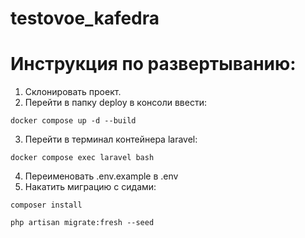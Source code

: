 # testovoe_kafedra

# Инструкция по развертыванию:

1. Склонировать проект.
2. Перейти в папку deploy в консоли ввести:
```
docker compose up -d --build
```
3. Перейти в терминал контейнера laravel:
```
docker compose exec laravel bash
```
4. Переименовать .env.example в .env
5. Накатить миграцию с сидами:
```
composer install
```
```
php artisan migrate:fresh --seed
```
